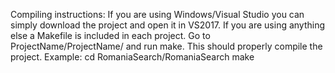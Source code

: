 Compiling instructions:
If you are using Windows/Visual Studio you can simply download the project and open it in VS2017.
If you are using anything else a Makefile is included in each project.
Go to ProjectName/ProjectName/ and run make. This should properly compile the project.
Example:
	cd RomaniaSearch/RomaniaSearch
	make
